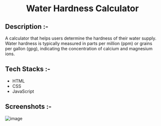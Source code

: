 # <p align="center">Water Hardness Calculator</p>

## Description :-

A calculator that helps users determine the hardness of their water supply. Water hardness is typically measured in parts per million (ppm) or grains per gallon (gpg), indicating the concentration of calcium and magnesium ions. 

## Tech Stacks :-

- HTML
- CSS
- JavaScript

## Screenshots :-

![image](https://github.com/user-attachments/assets/b4e9cf5a-e2e0-4672-a1b6-a71c566990fb)
